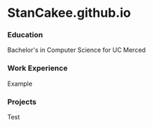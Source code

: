 # StanCakee.github.io

### Education
Bachelor's in Computer Science for UC Merced

### Work Experience
Example

### Projects
Test
